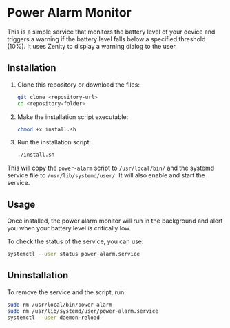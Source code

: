 # Power Alarm Monitor

This is a simple service that monitors the battery level of your device and triggers a warning if the battery level falls below a specified threshold (10%).
It uses Zenity to display a warning dialog to the user.

## Installation

1. Clone this repository or download the files:
   ```bash
   git clone <repository-url>
   cd <repository-folder>
   ```

2. Make the installation script executable:
   ```bash
   chmod +x install.sh
   ```

3. Run the installation script:
   ```bash
   ./install.sh
   ```

This will copy the `power-alarm` script to `/usr/local/bin/` and the systemd service file to `/usr/lib/systemd/user/`. It will also enable and start the service.

## Usage

Once installed, the power alarm monitor will run in the background and alert you when your battery level is critically low.

To check the status of the service, you can use:
```bash
systemctl --user status power-alarm.service
```

## Uninstallation

To remove the service and the script, run:
```bash
sudo rm /usr/local/bin/power-alarm
sudo rm /usr/lib/systemd/user/power-alarm.service
systemctl --user daemon-reload
```

